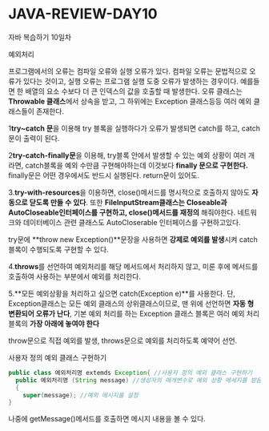 # JAVA-REVIEW-DAY10
자바 복습하기 10일차 

예외처리

프로그램에서의 오류는 컴파일 오류와 실행 오류가 있다. 컴파일 오류는 문법적으로 오류가 있다는 것이고, 실행 오류는 프로그램 실행 도중 오류가 발생하는 경우이다. 예를들면 한 배열의 요소 수보다 더 큰 인덱스의 값을 호출할 때 발생한다. 오류 클래스는 **Throwable 클래스**에서 상속을 받고, 그 하위에는 Exception 클래스등등 여러 예외 클래스들이 존재한다. 

1**try~catch 문**을 이용해 try 블록을 실행하다가 오류가 발생되면 catch를 하고, catch문이 출력이 된다. 

2**try-catch-finally문**을 이용해, try블록 안에서 발생할 수 있는 예외 상황이 여러 개라면, catch블록을 예외 수만큼 구현해야하는데 이것보다 **finally 문으로 구현한다.** finally문은 어떤 경우에서도 반드시 실행된다. return문이 있어도. 

3.**try-with-resources**을 이용하면,  close()메서드를 명시적으로 호출하지 않아도 **자동으로 닫도록 만들 수 있다**. 또한 **FileInputStream클래스는 Closeable과 AutoCloseable인터페이스를 구현하고, close()메서드를 재정의** 해줘야한다. 네트워크와 데이터베이스 관련 클래스도 AutoCloserable 인터페이스를 구현하고있다. 

try문에 **throw new Exception()**문장을 사용하면 **강제로 예외를 발생**시켜 catch블록이 수행되도록 구현할 수 있다.

4.**throws**를 선언하여 예외처리를 해당 메서드에서 처리하지 않고, 미룬 후에 메서드를 호출하여 사용하는 부분에서 예외를 처리한다.

5.**모든 예외상황을 처리하고 싶으면 catch(Exception e)**를 사용한다. 단, Exception클래스는 모든 예외 클래스의 상위클래스이므로, 맨 위에 선언하면 **자동 형 변환되어 오류가 난다**, 기본 예외 처리를 하는 Exception 클래스 블록은 여러 예외 처리 블록의 **가장 아래에 놓여야 한다**

throw문으로 직접 예외를 발생, throws문으로 예외를 처리하도록 예약어 선언.

사용자 정의 예외 클래스 구현하기 
```java
public class 예외처리명 extemds Exception{ //사용자 정의 예외 클래스 구현하기
  public 예외처리명 (String message) //생성자의 매개변수로 예외 상황 메세지를 받음.
  {
    super(message); //예외 메시지를 설정
}
``` 
나중에 getMessage()메서드를 호출하면 메시지 내용을 볼 수 있다.
